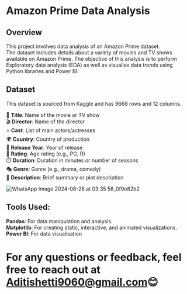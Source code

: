 # **Amazon Prime Data Analysis**

## **Overview**   
This project involves data analysis of an Amazon Prime dataset.   
The dataset includes details about a variety of movies and TV shows available on Amazon Prime. The objective of this analysis is to perform Exploratory data analysis
(EDA) as well as visualise data trends using Python libraries and Power BI.

## **Dataset**   
This dataset is sourced from Kaggle and has 9668 rows and 12 columns.  

🎥 **Title**:  Name of the movie or TV show  
🎬 **Director**: Name of the director  
⭐ **Cast**:  List of main actors/actresses  
🌍 **Country**: Country of production  
📅 **Release Year**:  Year of release  
🔞 **Rating**:  Age rating (e.g., PG, R)  
⏱️ **Duration**:  Duration in minutes or number of seasons  
🎭 **Genre**:  Genre (e.g., drama, comedy)  
📝 **Description**:  Brief summary or plot description   

![WhatsApp Image 2024-08-28 at 03 35 58_0f9e82b2](https://github.com/user-attachments/assets/538594dc-e1b5-43b1-80f2-44de3d87f961)


## **Tools Used**:  
**Pandas**: For data manipulation and analysis.  
**Matplotlib**: For creating static, interactive, and animated visualizations.  
**Power BI**: For data visualisation

# For any questions or feedback, feel free to reach out at Aditishetti9060@gmail.com😊  
